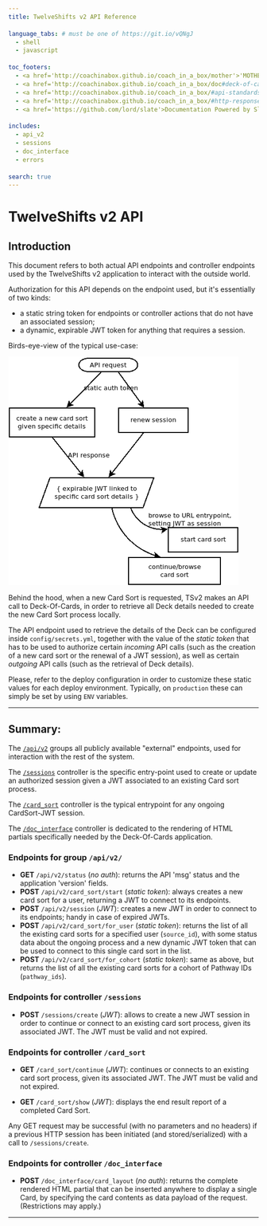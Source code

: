 ```yaml
---
title: TwelveShifts v2 API Reference

language_tabs: # must be one of https://git.io/vQNgJ
  - shell
  - javascript

toc_footers:
  - <a href='http://coachinabox.github.io/coach_in_a_box/mother'>'MOTHER' API</a>
  - <a href='http://coachinabox.github.io/coach_in_a_box/doc#deck-of-cards-api'>Deck of Cards API</a>
  - <a href='http://coachinabox.github.io/coach_in_a_box/#api-standards-and-conventions'>API standards and conventions</a>
  - <a href='http://coachinabox.github.io/coach_in_a_box/#http-responses'>HTTP response codes</a>
  - <a href='https://github.com/lord/slate'>Documentation Powered by Slate</a>

includes:
  - api_v2
  - sessions
  - doc_interface
  - errors

search: true
---
```


# TwelveShifts v2 API


## Introduction

This document refers to both actual API endpoints and controller endpoints used by the TwelveShifts v2 application to interact with the outside world.

Authorization for this API depends on the endpoint used, but it's essentially of two kinds:

- a static string token for endpoints or controller actions that do not have an associated session;
- a dynamic, expirable JWT token for anything that requires a session.

Birds-eye-view of the typical use-case:

![Card sort requests](images/api_card_sort.png "Card sort requests image")

Behind the hood, when a new Card Sort is requested, TSv2 makes an API call to Deck-Of-Cards, in order to
retrieve all Deck details needed to create the new Card Sort process locally.

The API endpoint used to retrieve the details of the Deck can be configured inside `config/secrets.yml`, together with the value of the _static token_ that has to be used to authorize certain _incoming_ API calls (such as the creation of a new card sort or the renewal of a JWT session), as well as certain _outgoing_ API calls (such as the retrieval of Deck details).

Please, refer to the deploy configuration in order to customize these static values for each deploy environment.
Typically, on `production` these can simply be set by using `ENV` variables.

---


## Summary:

The [`/api/v2`](#group-api-v2) groups all publicly available "external" endpoints, used for interaction with the rest of the system.

The [`/sessions`](#controller-sessions) controller is the specific entry-point used to create or update an authorized session given a JWT associated to an existing Card sort process.

The [`/card_sort`](#controller-card_sort) controller is the typical entrypoint for any ongoing CardSort-JWT session.

The [`/doc_interface`](#controller-doc_interface) controller is dedicated to the rendering of HTML partials specifically needed by the Deck-Of-Cards application.


### Endpoints for group `/api/v2/`

- **GET**  `/api/v2/status` (_no auth_): returns the API 'msg' status and the application 'version' fields.
- **POST** `/api/v2/card_sort/start` (_static token_): always creates a new card sort for a user, returning a JWT to connect to its endpoints.
- **POST** `/api/v2/session` (_JWT_): creates a new JWT in order to connect to its endpoints; handy in case of expired JWTs.
- **POST**  `/api/v2/card_sort/for_user` (_static token_): returns the list of all the existing card sorts for a specified user (`source_id`), with some status data about the ongoing process and a new dynamic JWT token that can be used to connect to this single card sort in the list.
- **POST**  `/api/v2/card_sort/for_cohort` (_static token_): same as above, but returns the list of all the existing card sorts for a cohort of Pathway IDs (`pathway_ids`).


### Endpoints for controller `/sessions`

- **POST** `/sessions/create` (_JWT_): allows to create a new JWT session in order to continue or connect to an existing card sort process, given its associated JWT. The JWT must be valid and not expired.


### Endpoints for controller `/card_sort`

- **GET** `/card_sort/continue` (_JWT_): continues or connects to an existing card sort process, given its associated JWT. The JWT must be valid and not expired.

- **GET** `/card_sort/show` (_JWT_): displays the end result report of a completed Card Sort.

Any GET request may be successful (with no parameters and no headers) if a previous HTTP session has been initiated (and stored/serialized) with a call to `/sessions/create`.


### Endpoints for controller `/doc_interface`

- **POST** `/doc_interface/card_layout` (_no auth_): returns the complete rendered HTML partial that can be inserted anywhere to display a single Card, by specifying the card contents as data payload of the request. (Restrictions may apply.)


---
